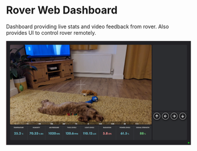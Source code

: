 # Rover Web Dashboard

Dashboard providing live stats and video feedback from rover. Also provides UI to control rover remotely. 

![UI](rover_web_dashboard.png)
